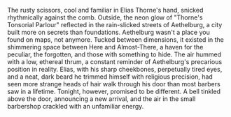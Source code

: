The rusty scissors, cool and familiar in Elias Thorne's hand, snicked rhythmically against the comb. Outside, the neon glow of "Thorne's Tonsorial Parlour" reflected in the rain-slicked streets of Aethelburg, a city built more on secrets than foundations. Aethelburg wasn't a place you found on maps, not anymore. Tucked between dimensions, it existed in the shimmering space between Here and Almost-There, a haven for the peculiar, the forgotten, and those with something to hide. The air hummed with a low, ethereal thrum, a constant reminder of Aethelburg's precarious position in reality.  Elias, with his sharp cheekbones, perpetually tired eyes, and a neat, dark beard he trimmed himself with religious precision, had seen more strange heads of hair walk through his door than most barbers saw in a lifetime. Tonight, however, promised to be different.  A bell tinkled above the door, announcing a new arrival, and the air in the small barbershop crackled with an unfamiliar energy.
